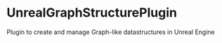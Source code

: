 # UnrealGraphStructurePlugin
Plugin to create and manage Graph-like datastructures in Unreal Engine
